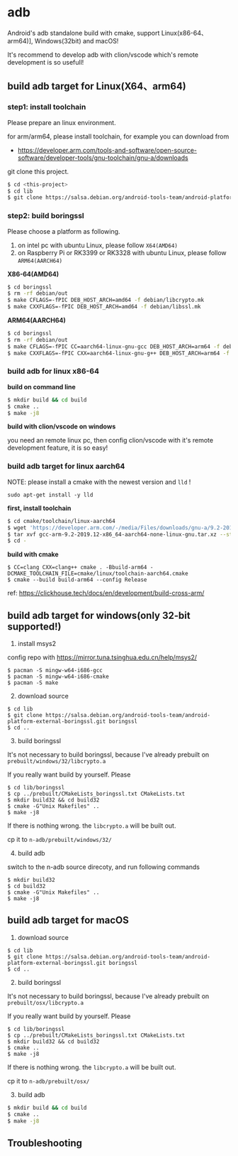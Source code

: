 # adb

Android's adb standalone build with cmake, support Linux(x86-64、arm64)], Windows(32bit) and macOS!

It's recommend to develop adb with clion/vscode which's remote development is so usefull!

## build adb target for Linux(X64、arm64)

### step1: install toolchain

Please prepare an linux environment.

for arm/arm64, please install toolchain, for example you can download from 
- https://developer.arm.com/tools-and-software/open-source-software/developer-tools/gnu-toolchain/gnu-a/downloads

git clone this project.

```bash
$ cd <this-project>
$ cd lib
$ git clone https://salsa.debian.org/android-tools-team/android-platform-external-boringssl.git boringssl
```

### step2: build boringssl

Please choose a platform as following. 

1. on intel pc with ubuntu Linux, please follow `X64(AMD64)`
2. on Raspberry Pi or RK3399 or RK3328 with ubuntu Linux, please follow `ARM64(AARCH64)`

**X86-64(AMD64)**

```bash
$ cd boringssl
$ rm -rf debian/out
$ make CFLAGS=-fPIC DEB_HOST_ARCH=amd64 -f debian/libcrypto.mk
$ make CXXFLAGS=-fPIC DEB_HOST_ARCH=amd64 -f debian/libssl.mk
```

**ARM64(AARCH64)**

```bash
$ cd boringssl
$ rm -rf debian/out
$ make CFLAGS=-fPIC CC=aarch64-linux-gnu-gcc DEB_HOST_ARCH=arm64 -f debian/libcrypto.mk
$ make CXXFLAGS=-fPIC CXX=aarch64-linux-gnu-g++ DEB_HOST_ARCH=arm64 -f debian/libssl.mk
```

### build adb for linux x86-64

**build on command line**

```bash
$ mkdir build && cd build
$ cmake ..
$ make -j8
```

**build with clion/vscode on windows**

you need an remote linux pc, then config clion/vscode with it's remote development feature, it is so easy!

### build adb target for linux aarch64

NOTE: please install a cmake with the newest version and `lld` !

```
sudo apt-get install -y lld
```

**first, install toolchain**

```bash
$ cd cmake/toolchain/linux-aarch64
$ wget 'https://developer.arm.com/-/media/Files/downloads/gnu-a/9.2-2019.12/binrel/gcc-arm-9.2-2019.12-x86_64-aarch64-none-linux-gnu.tar.xz\?revision\=61c3be5d-5175-4db6-9030-b565aae9f766\&la\=en\&hash\=0A37024B42028A9616F56A51C2D20755C5EBBCD7' -O gcc-arm-9.2-2019.12-x86_64-aarch64-none-linux-gnu.tar.xz
$ tar xvf gcc-arm-9.2-2019.12-x86_64-aarch64-none-linux-gnu.tar.xz --strip-components=1
$ cd -
```

**build with cmake**

```
$ CC=clang CXX=clang++ cmake . -Bbuild-arm64 -DCMAKE_TOOLCHAIN_FILE=cmake/linux/toolchain-aarch64.cmake
$ cmake --build build-arm64 --config Release
```

ref: https://clickhouse.tech/docs/en/development/build-cross-arm/

## build adb target for windows(only 32-bit supported!)

1. install msys2

config repo with https://mirror.tuna.tsinghua.edu.cn/help/msys2/

```
$ pacman -S mingw-w64-i686-gcc
$ pacman -S mingw-w64-i686-cmake
$ pacman -S make
```

2. download source

```
$ cd lib
$ git clone https://salsa.debian.org/android-tools-team/android-platform-external-boringssl.git boringssl
$ cd ..
```

3. build boringssl

It's not necessary to build boringssl, because I've already prebuilt on `prebuilt/windows/32/libcrypto.a`

If you really want build by yourself. Please

```
$ cd lib/boringssl
$ cp ../prebuilt/CMakeLists_boringssl.txt CMakeLists.txt
$ mkdir build32 && cd build32
$ cmake -G"Unix Makefiles" ..
$ make -j8
```

If there is nothing wrong. the `libcrypto.a` will be built out.

cp it to `n-adb/prebuilt/windows/32/`

4. build adb

switch to the n-adb source direcoty, and run following commands

```
$ mkdir build32
$ cd build32
$ cmake -G"Unix Makefiles" ..
$ make -j8
```

## build adb target for macOS

1. download source

```
$ cd lib
$ git clone https://salsa.debian.org/android-tools-team/android-platform-external-boringssl.git boringssl
$ cd ..
```

2. build boringssl

It's not necessary to build boringssl, because I've already prebuilt on `prebuilt/osx/libcrypto.a`

If you really want build by yourself. Please

```
$ cd lib/boringssl
$ cp ../prebuilt/CMakeLists_boringssl.txt CMakeLists.txt
$ mkdir build32 && cd build32
$ cmake ..
$ make -j8
```

If there is nothing wrong. the `libcrypto.a` will be built out.

cp it to `n-adb/prebuilt/osx/`

3. build adb

```bash
$ mkdir build && cd build
$ cmake ..
$ make -j8
```

## Troubleshooting
